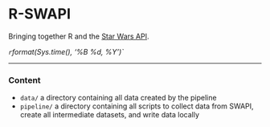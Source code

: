R-SWAPI
================

Bringing together R and the [Star Wars API](https://swapi.dev/).

*`r`format(Sys.time(), ‘%B %d, %Y’)\`*

------------------------------------------------------------------------

### Content

- `data/` a directory containing all data created by the pipeline
- `pipeline/` a directory containing all scripts to collect data from
  SWAPI, create all intermediate datasets, and write data locally
